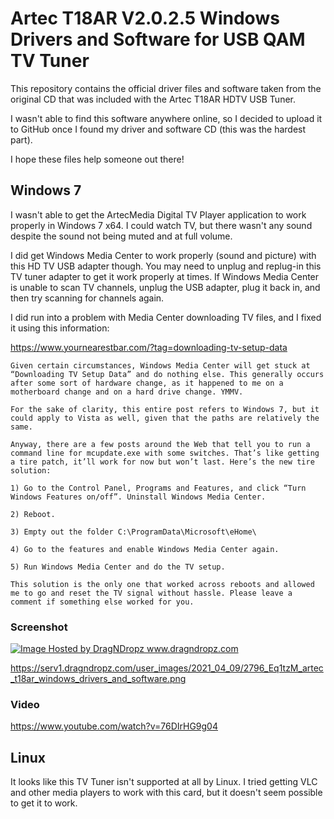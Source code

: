 # Artec T18AR V2.0.2.5 Windows Drivers and Software for USB QAM TV Tuner 

This repository contains the official driver files and software taken from the original CD that was included with the Artec T18AR HDTV USB Tuner.

I wasn't able to find this software anywhere online, so I decided to upload it to GitHub once I found my driver and software CD (this was the hardest part).

I hope these files help someone out there!  

## Windows 7

I wasn't able to get the ArtecMedia Digital TV Player application to work properly in Windows 7 x64.  I could watch TV, but there wasn't any sound despite the sound not being muted and at full volume.

I did get Windows Media Center to work properly (sound and picture) with this HD TV USB adapter though.  You may need to unplug and replug-in this TV tuner adapter to get it work properly at times.  If Windows Media Center is unable to scan TV channels, unplug the USB adapter, plug it back in, and then try scanning for channels again.

I did run into a problem with Media Center downloading TV files, and I fixed it using this information:

https://www.yournearestbar.com/?tag=downloading-tv-setup-data

```
Given certain circumstances, Windows Media Center will get stuck at “Downloading TV Setup Data” and do nothing else. This generally occurs after some sort of hardware change, as it happened to me on a motherboard change and on a hard drive change. YMMV.

For the sake of clarity, this entire post refers to Windows 7, but it could apply to Vista as well, given that the paths are relatively the same.

Anyway, there are a few posts around the Web that tell you to run a command line for mcupdate.exe with some switches. That’s like getting a tire patch, it’ll work for now but won’t last. Here’s the new tire solution:

1) Go to the Control Panel, Programs and Features, and click “Turn Windows Features on/off”. Uninstall Windows Media Center.

2) Reboot.

3) Empty out the folder C:\ProgramData\Microsoft\eHome\

4) Go to the features and enable Windows Media Center again.

5) Run Windows Media Center and do the TV setup.

This solution is the only one that worked across reboots and allowed me to go and reset the TV signal without hassle. Please leave a comment if something else worked for you.
```

### Screenshot

<a href='https://serv1.dragndropz.com/user_images/2021_04_09/2796_Eq1tzM_artec_t18ar_windows_drivers_and_software.png' target='_blank'><img src='https://serv1.dragndropz.com/user_images/2021_04_09/thumbs/2796_j8cmPF_artec_t18ar_windows_drivers_and_software.png' alt='Image Hosted by DragNDropz www.dragndropz.com' title='Image Hosted by DragNDropz www.dragndropz.com'></a>

https://serv1.dragndropz.com/user_images/2021_04_09/2796_Eq1tzM_artec_t18ar_windows_drivers_and_software.png

### Video

https://www.youtube.com/watch?v=76DIrHG9g04

## Linux

It looks like this TV Tuner isn't supported at all by Linux.  I tried getting VLC and other media players to work with this card, but it doesn't seem possible to get it to work.
